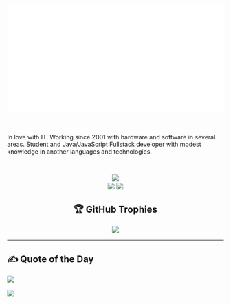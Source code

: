 <div align="center">
  
 <a href="https://portfolio-vscode-one.vercel.app" target='_blank'><img src="src/banner.svg" width="1000" height="250"/></a>
  
</div>

<br>

In love with IT. Working since 2001 with hardware and software in several areas. Student and Java/JavaScript Fullstack developer with modest knowledge in another languages and technologies.

<br>

<div align="center">

![](https://github-readme-stats.vercel.app/api?username=DexDevLab&theme=tokyonight&hide_border=false&include_all_commits=true&count_private=false)<br/>
![](https://github-readme-streak-stats.herokuapp.com/?user=DexDevLab&theme=tokyonight&hide_border=false)
![](https://github-readme-stats.vercel.app/api/top-langs/?username=DexDevLab&theme=tokyonight&hide_border=false&include_all_commits=true&count_private=false&layout=compact)

</div>

<div align="center">

## 🏆 GitHub Trophies

![](https://github-profile-trophy.vercel.app/?username=DexDevLab&theme=tokyonight&no-frame=false&no-bg=true&margin-w=4)

</div>

<hr>

## ✍️ Quote of the Day

![](https://quotes-github-readme.vercel.app/api?type=horizontal&theme=merko)

[![](https://visitcount.itsvg.in/api?id=DexDevLab&icon=2&color=6)](https://visitcount.itsvg.in)

</div>
